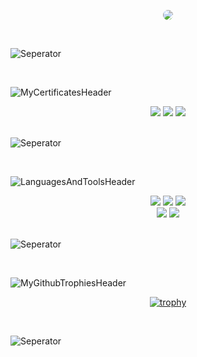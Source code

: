<p align="center">

  <img style="border-radius:10px" src="https://user-images.githubusercontent.com/65850970/173567075-7e82527d-7eb1-43b6-80f7-51d319ec6bab.png">
</p>

<br>

![Seperator](https://user-images.githubusercontent.com/65850970/173540909-5c8eafac-b64f-4831-8e96-f40bed9aa28f.png)

<br>

![MyCertificatesHeader](https://user-images.githubusercontent.com/65850970/173562934-63239c45-c5df-4bc2-967a-63347de59dc4.png)

<div align="center">
 <img src="https://img.shields.io/badge/Certificate-CCNA-00ff00?style=for-the-badge">
  <img src="https://img.shields.io/badge/Certificate-CompTIA A+-00ff00?style=for-the-badge">
 <img src="https://img.shields.io/badge/Certificate-CS50 Harvard University-00ff00?style=for-the-badge"> 
</div> 
  
<br>

![Seperator](https://user-images.githubusercontent.com/65850970/173563011-aa9cdcca-1e83-4ffa-afe5-73a474d0f00c.png)

<br>

![LanguagesAndToolsHeader](https://user-images.githubusercontent.com/65850970/173563246-93fc96e4-1c3b-47ed-b1dc-ca933df9449b.png)
  
<div align="center">
  <img src="https://img.shields.io/badge/Programming%20Language-C-00ff00?style=for-the-badge">
  <img src="https://img.shields.io/badge/Programming%20Language-C++-00ff00?style=for-the-badge">
  <img src="https://img.shields.io/badge/Programming%20Language-Python-00ff00?style=for-the-badge"> <br>
  
  <img src="https://img.shields.io/badge/IDE-Code::Blocks-00ff00?style=for-the-badge">
  <img src="https://img.shields.io/badge/IDE-Visual Studio Code-00ff00?style=for-the-badge">
</div> 

<br>

![Seperator](https://user-images.githubusercontent.com/65850970/173563281-94ff111f-4e17-449b-ac96-1f07817bb9bd.png)

<br> 

![MyGithubTrophiesHeader](https://user-images.githubusercontent.com/65850970/173563517-5daf0952-c803-4044-a51d-3ecb1a43abbc.png)

<div align="center">

  [![trophy](https://github-profile-trophy.vercel.app/?username=ryo-ma&theme=matrix&no-frame=true&no-bg=true&margin-w=15&margin-h=15&column=-1&title=Stars,Followers,Repositories,Commits,PullRequest,MultiLanguage)](https://github.com/ryo-ma/github-profile-trophy)

</div>

<br>

![Seperator](https://user-images.githubusercontent.com/65850970/173563560-ffd81d40-a702-4025-8d86-3a941beb0489.png)
